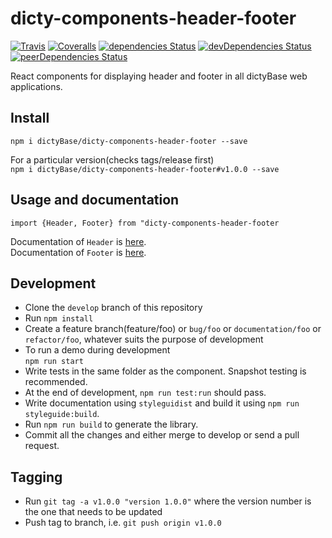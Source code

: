 # dicty-components-header-footer

[![Travis][build-badge]][build]
[![Coveralls][coveralls-badge]][coveralls]
[![dependencies Status](https://david-dm.org/dictyBase/dicty-components-header-footer/status.svg?style=flat-square)](https://david-dm.org/dictyBase/dicty-components-header-footer)
[![devDependencies Status](https://david-dm.org/dictyBase/dicty-components-header-footer/dev-status.svg?style=flat-square)](https://david-dm.org/dictyBase/dicty-components-header-footer?type=dev)
[![peerDependencies Status](https://david-dm.org/dictyBase/dicty-components-header-footer/peer-status.svg?style=flat-square)](https://david-dm.org/dictyBase/dicty-components-header-footer?type=peer)

React components for displaying header and footer in all dictyBase web applications.

## Install
  ```npm i dictyBase/dicty-components-header-footer --save```

  For a particular version(checks tags/release first)  
  ```npm i dictyBase/dicty-components-header-footer#v1.0.0 --save```

## Usage and documentation
```import {Header, Footer} from "dicty-components-header-footer``` 

Documentation of `Header` is [here](https://dictybase.github.io/dicty-components-header-footer/#!/Header).  
Documentation of `Footer` is [here](https://dictybase.github.io/dicty-components-header-footer/#!/Footer).  


## Development
+ Clone the `develop` branch of this repository  
+ Run `npm install`  
+ Create a feature branch(feature/foo) or `bug/foo` or `documentation/foo` or
  `refactor/foo`, whatever suits the purpose of development  
+ To run a demo during development  
  ```npm run start```
+ Write tests in the same folder as the component. Snapshot testing is recommended.  
+ At the end of development, ```npm run test:run``` should pass.  
+ Write documentation using `styleguidist` and build it using ```npm run styleguide:build```.  
+ Run ```npm run build``` to generate the library.  
+ Commit all the changes and either merge to develop or send a pull request.

## Tagging
+ Run `git tag -a v1.0.0 "version 1.0.0"` where the version number is the one that needs to be updated
+ Push tag to branch, i.e. `git push origin v1.0.0`

[build-badge]: https://travis-ci.org/dictyBase/dicty-components-header-footer.svg?branch=develop
[build]: https://travis-ci.org/dictyBase/dicty-components-header-footer

[coveralls-badge]: https://coveralls.io/repos/github/dictyBase/dicty-components-header-footer/badge.svg?branch=develop
[coveralls]: https://coveralls.io/github/dictyBase/dicty-components-header-footer?branch=develop
